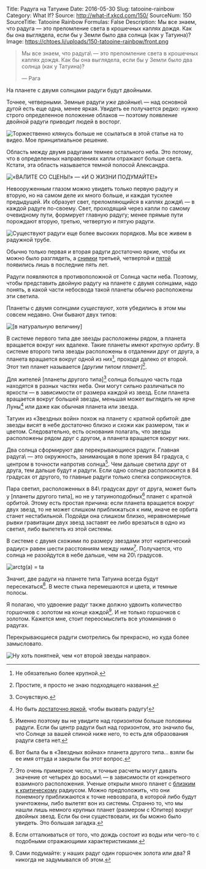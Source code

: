 Title: Радуга на Татуине
Date: 2016-05-30
Slug: tatooine-rainbow
Category: What If?
Source: http://what-if.xkcd.com/150/
SourceNum: 150
SourceTitle: Tatooine Rainbow
Formulas: False
Description: Мы все знаем, что радуга — это преломление света в крошечных каплях дождя. Как бы она выглядела, если бы у Земли было два солнца (как у Татуина)?
Image: https://chtoes.li/uploads/150-tatooine-rainbow/front.png

> Мы все знаем, что радуга\ — это преломление света в крошечных каплях дождя. Как бы она выглядела, если бы у Земли было два солнца (как у Татуина)?
>
> — Рага

На планете с двумя солнцами радуги будут двойными.

Точнее, четверными. Земные радуги *уже* двойные\ — над основной дугой есть еще одна, менее яркая. Увидеть ее получается редко: нужно строго определенное положение облаков — поэтому появление двойной радуги приводит людей в восторг.

![](/uploads/150-tatooine-rainbow/double.png "Торжественно клянусь больше не ссылаться в этой статье на то видео. Мое принципиальное решение.")

Область между двумя радугами темнее остального неба. Это потому, что в определенных направлениях капли отражают больше света. Кстати, эта область называется темной полосой Александра.

![](/uploads/150-tatooine-rainbow/alexander_ru.png "«ВАЛИТЕ СО СЦЕНЫ!» — «И О ЖИЗНИ ПОДУМАЙТЕ!»")

Невооруженным глазом можно увидеть только первую радугу и вторую, но на самом деле их много больше, и каждая тусклее предыдущей. Их образует свет, преломляющийся в каплях дождя\ — в каждой радуге по-своему. Свет, проходящий через капли по самому очевидному пути, формирует главную радугу; менее прямые пути порождают вторую, третью, четвертую и пятую радуги.

![](/uploads/150-tatooine-rainbow/fifth_ru.png "Существуют радуги еще более высоких порядков. Мы все живем в радужной трубе.")

Обычно только первая и вторая радуги достаточно яркие, чтобы их можно было разглядеть, а [снимки][1] третьей, четвертой и [пятой][2] появились лишь в последние пять лет.

Радуги появляются в противоположной от Солнца части неба. Поэтому, чтобы представить двойную радугу на планете с двумя солнцами, надо понять, в какой части небосвода такой планеты обычно расположены эти светила.

Планеты с двумя солнцами *существуют*, хотя убедились в этом мы совсем недавно. Они бывают двух типов:

![](/uploads/150-tatooine-rainbow/binary_ru.png "[в натуральную величину]")

В системе первого типа две звезды расположены рядом, а планета вращается вокруг них вдалеке. Такие планеты имеют *кратную орбиту*. В системе второго типа звезды расположены в отдалении друг от друга, а планета вращается вокруг одной из них[^1], проходя далеко от второй. Этот тип планет называется *[другим типом планет]*[^2].

[^1]: Не обязательно более крупной.

[^2]: Простите, я просто не знаю подходящего названия.

Для жителей [планеты другого типа][^3] солнца большую часть года находятся в разных частях неба. Они могут сильно различаться по яркости — в зависимости от размера каждой из звезд. Если планета вращается вокруг большей звезды, меньшая может выглядеть не ярче Луны[^4] или даже как обычная планета или звезда.

[^3]: Сочувствую.

[^4]: Но быть [достаточно яркой][3], чтобы вызвать радугу!

Татуин из «Звездных войн» похож на планету с кратной орбитой: две звезды висят в небе достаточно близко и схожи как размером, так и цветом. Следовательно, есть основания полагать, что звезды расположены рядом друг с другом, а планета вращается вокруг них.

Два солнца сформируют две перекрывающиеся радуги. Главная радуга\ — это окружность, занимающая в поле зрения 84 градуса, с центром в точности напротив солнца[^5]. Чем дальше светила друг от друга, тем дальше будут и радуги. Если одно солнце расположится в 84 градусах от другого, то главные радуги только слегка соприкоснутся.

[^5]: Именно поэтому вы не увидите над горизонтом больше половины радуги. Если бы центр радуги был над горизонтом, это значило бы, что Солнце за вашей спиной ниже него, то есть для образования радуги света нет.

Пара светил, расположенных в 84\ градусах друг от друга, может быть у [планеты другого типа], но не у татуиноподобных[^6] планет с кратной орбитой. Этому есть простая причина: если планета вращается вокруг двух звезд, то не может слишком приближаться к ним, иначе ее орбита станет нестабильной. Подойди она слишком близко, неравномерные рывки гравитации двух звезд заставят ее либо врезаться в одно из светил, либо вылететь из этой системы.

[^6]: Вот была бы в «Звездных войнах» планета другого типа… взяли бы ее имя оттуда и закрыли бы этот вопрос.

В системе с двумя схожими по размеру звездами этот «критический радиус» равен шести расстояниям между ними[^7]. Получается, что солнца не разойдутся в небе дальше, чем на 20\ градусов.

[^7]: Это очень примерное число, и точные расчеты могут давать значение от четырех до восьми\ — в зависимости от конкретного взаимного расположения. Ученые открыли много планет с [близким к критическому][4] радиусом. Можно предположить, что они понемногу приближаются к точке невозврата, в которой либо будут уничтожены, либо вылетят вон из системы. Странно то, что мы нашли лишь немного крупных планет (размером с Юпитер) вокруг двойных звезд. Если бы они существовали, их бы можно было увидеть. Это большая загадка.

![](/uploads/150-tatooine-rainbow/trig.png "arctg(a) = ta")

Значит, две радуги на планете типа Татуина всегда будут пересекаться[^8]. В месте стыка перемешаются и цвета, и темные полосы.

[^8]: Если отталкиваться от того, что дождь состоит из воды или чего-то с подобными отражающими характеристиками.

Я полагаю, что удвоение радуг также должно удвоить количество горшочков с золотом на конце каждой[^9]. И не только горшочков с золотом. Кажется мне, стоит переосмыслить все упоминания о радугах.

[^9]: Сами подумайте: у наших радуг один горшочек золота или два? Я никогда не задумывался об этом.

Перекрывающиеся радуги смотрелись бы прекрасно, но куда более замысловато.

![](/uploads/150-tatooine-rainbow/dorothy_ru.png "Ну хоть понятней, чем «от второй звезды направо».")

[1]: https://lenta.ru/news/2011/10/06/raduga/ "Фотографы впервые запечатлели природную радугу четвертого порядка | Lenta.ru"

[2]: http://motherboard.vice.com/read/the-elusive-fifth-order-rainbow-has-been-identified-for-the-first-time "Получен первый снимок редчайшей радуги пятого порядка (англ.) | Motherboard"

[3]: https://ru.wikipedia.org/wiki/Лунная_радуга "Лунная радуга | Википедия"

[4]: http://arxiv.org/abs/astro-ph/9809315 "Долгосрочная стабильность планет в системах с двойными звездами (англ.) | Cornell University Library"
